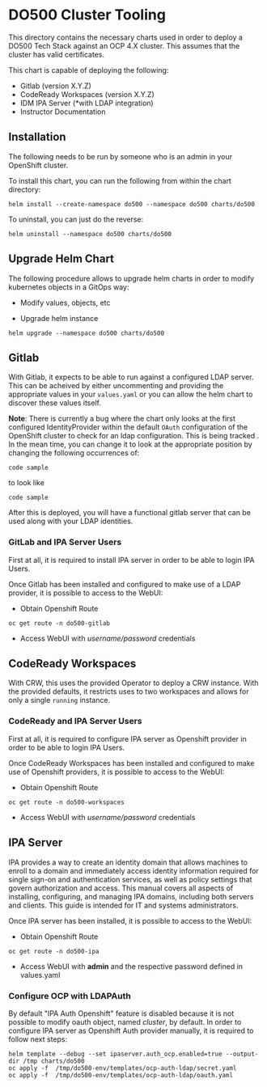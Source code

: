# DO500 Cluster Tooling

This directory contains the necessary charts used in order to deploy a DO500 Tech Stack against an OCP 4.X cluster. This assumes that the cluster has valid certificates.

This chart is capable of deploying the following:

- Gitlab (version X.Y.Z)
- CodeReady Workspaces (version X.Y.Z)
- IDM IPA Server (*with LDAP integration)
- Instructor Documentation

## Installation

The following needs to be run by someone who is an admin in your OpenShift cluster.

To install this chart, you can run the following from within the chart directory:

```
helm install --create-namespace do500 --namespace do500 charts/do500
```

To uninstall, you can just do the reverse:

```
helm uninstall --namespace do500 charts/do500
```

## Upgrade Helm Chart

The following procedure allows to upgrade helm charts in order to modify kubernetes objects in a GitOps way:

- Modify values, objects, etc

- Upgrade helm instance

```
helm upgrade --namespace do500 charts/do500
```

## Gitlab

With Gitlab, it expects to be able to run against a configured LDAP server. This can be acheived by either uncommenting and providing the appropriate values in your `values.yaml` or you can allow the helm chart to discover these values itself.

**Note**: There is currently a bug where the chart only looks at the first configured IdentityProvider within the default `OAuth` configuration of the OpenShift cluster to check for an ldap configuration. This is being tracked <here>. In the mean time, you can change it to look at the appropriate position by changing the following occurrences of:

```
code sample
```

to look like

```
code sample
```

After this is deployed, you will have a functional gitlab server that can be used along with your LDAP identities.

### GitLab and IPA Server Users

First at all, it is required to install IPA server in order to be able to login IPA Users.

Once Gitlab has been installed and configured to make use of a LDAP provider, it is possible to access to the WebUI:

- Obtain Openshift Route

```
oc get route -n do500-gitlab
```

- Access WebUI with *username/password* credentials

## CodeReady Workspaces

With CRW, this uses the provided Operator to deploy a CRW instance. With the provided defaults, it restricts uses to two workspaces and allows for only a single `running` instance.

### CodeReady and IPA Server Users

First at all, it is required to configure IPA server as Openshift provider in order to be able to login IPA Users.

Once CodeReady Workspaces has been installed and configured to make use of Openshift providers, it is possible to access to the WebUI:

- Obtain Openshift Route

```
oc get route -n do500-workspaces
```

- Access WebUI with *username/password* credentials


## IPA Server

IPA provides a way to create an identity domain that allows machines to enroll to a domain and immediately access identity information required for single sign-on and authentication services, as well as policy settings that govern authorization and access. This manual covers all aspects of installing, configuring, and managing IPA domains, including both servers and clients. This guide is intended for IT and systems administrators.

Once IPA server has been installed, it is possible to access to the WebUI:

- Obtain Openshift Route

```
oc get route -n do500-ipa
```

- Access WebUI with **admin** and the respective password defined in values.yaml

### Configure OCP with LDAPAuth

By default "IPA Auth Openshift" feature is disabled because it is not possible to modify oauth object, named *cluster*, by default. In order to configure IPA server as Openshift Auth provider manually, it is required to follow next steps:

```
helm template --debug --set ipaserver.auth_ocp.enabled=true --output-dir /tmp charts/do500
oc apply -f  /tmp/do500-env/templates/ocp-auth-ldap/secret.yaml
oc apply -f  /tmp/do500-env/templates/ocp-auth-ldap/oauth.yaml
```


